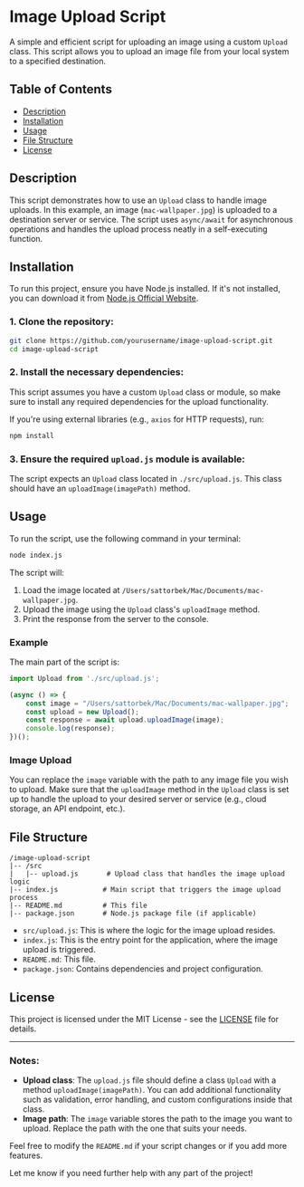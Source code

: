 # Image Upload Script

A simple and efficient script for uploading an image using a custom `Upload` class. This script allows you to upload an image file from your local system to a specified destination.

## Table of Contents

- [Description](#description)
- [Installation](#installation)
- [Usage](#usage)
- [File Structure](#file-structure)
- [License](#license)

## Description

This script demonstrates how to use an `Upload` class to handle image uploads. In this example, an image (`mac-wallpaper.jpg`) is uploaded to a destination server or service. The script uses `async/await` for asynchronous operations and handles the upload process neatly in a self-executing function.

## Installation

To run this project, ensure you have Node.js installed. If it's not installed, you can download it from [Node.js Official Website](https://nodejs.org/).

### 1. Clone the repository:

```bash
git clone https://github.com/yourusername/image-upload-script.git
cd image-upload-script
```

### 2. Install the necessary dependencies:

This script assumes you have a custom `Upload` class or module, so make sure to install any required dependencies for the upload functionality.

If you're using external libraries (e.g., `axios` for HTTP requests), run:

```bash
npm install
```

### 3. Ensure the required `upload.js` module is available:

The script expects an `Upload` class located in `./src/upload.js`. This class should have an `uploadImage(imagePath)` method.

## Usage

To run the script, use the following command in your terminal:

```bash
node index.js
```

The script will:
1. Load the image located at `/Users/sattorbek/Mac/Documents/mac-wallpaper.jpg`.
2. Upload the image using the `Upload` class's `uploadImage` method.
3. Print the response from the server to the console.

### Example

The main part of the script is:

```javascript
import Upload from './src/upload.js';

(async () => {
    const image = "/Users/sattorbek/Mac/Documents/mac-wallpaper.jpg";
    const upload = new Upload();
    const response = await upload.uploadImage(image);
    console.log(response);
})();
```

### Image Upload

You can replace the `image` variable with the path to any image file you wish to upload. Make sure that the `uploadImage` method in the `Upload` class is set up to handle the upload to your desired server or service (e.g., cloud storage, an API endpoint, etc.).

## File Structure

```
/image-upload-script
|-- /src
|   |-- upload.js       # Upload class that handles the image upload logic
|-- index.js           # Main script that triggers the image upload process
|-- README.md          # This file
|-- package.json       # Node.js package file (if applicable)
```

- `src/upload.js`: This is where the logic for the image upload resides.
- `index.js`: This is the entry point for the application, where the image upload is triggered.
- `README.md`: This file.
- `package.json`: Contains dependencies and project configuration.

## License

This project is licensed under the MIT License - see the [LICENSE](LICENSE) file for details.

---

### Notes:

- **Upload class**: The `upload.js` file should define a class `Upload` with a method `uploadImage(imagePath)`. You can add additional functionality such as validation, error handling, and custom configurations inside that class.
- **Image path**: The `image` variable stores the path to the image you want to upload. Replace the path with the one that suits your needs.

Feel free to modify the `README.md` if your script changes or if you add more features.

Let me know if you need further help with any part of the project!
